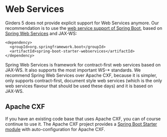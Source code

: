 # Web Services

Girders 5 does not provide explicit support for Web Services anymore. Our recommendation is to use the [web service
support of Spring Boot](https://docs.spring.io/spring-boot/docs/current/reference/htmlsingle/#boot-features-webservices),
based on [Spring Web Services](https://docs.spring.io/spring-ws/docs/current/reference/) and JAX-WS:

    <dependency>
      <groupId>org.springframework.boot</groupId>
      <artifactId>spring-boot-starter-webservices</artifactId>
    </dependency>
    
Spring Web Services is framework for contract-first web services based on JAX-WS. It also supports the most important
WS-* standards. We recommend Spring Web Services over Apache CXF, because it is simpler, only supports contract-first,
document style web services (which is the only web services flavour that should be used these days) and it is based on
JAX-WS.

## Apache CXF

If you have an existing code base that uses Apache CXF, you can of course continue to use it. The Apache CXF project
provides a [Spring Boot Starter module](http://cxf.apache.org/docs/springboot.html) with auto-configuration for
Apache CXF.
